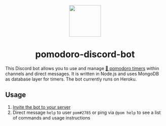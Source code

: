 <div align="center">
   <a href="https://github.com/fspoettel/pomodoro-discord-bot">
     <img src="https://user-images.githubusercontent.com/1682504/77572500-02a2ea80-6ec7-11ea-9f66-1feb637f3b6e.png" width="100" height="100" />
   </a>
  <h1>pomodoro-discord-bot</h1>
</div>

This Discord bot allows you to use and manage [🍅 pomodoro timers](https://en.wikipedia.org/wiki/Pomodoro_Technique) within  channels and direct messages. It is written in Node.js and uses MongoDB as database layer for timers. The bot currently runs on Heroku.

## Usage

1. [Invite the bot to your server](https://discordapp.com/oauth2/authorize?client_id=689784623592505372&scope=bot&permissions=51264)
2. Direct message `help` to user `pom#2785` or ping via `@pom help` to see a list of commands and usage instructions

